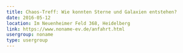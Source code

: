 ```yaml
---
title: Chaos-Treff: Wie konnten Sterne und Galaxien entstehen?
date: 2016-05-12
location: Im Neuenheimer Feld 368, Heidelberg
link: https://www.noname-ev.de/anfahrt.html
usergroup: noname
type: usergroup
---
```

